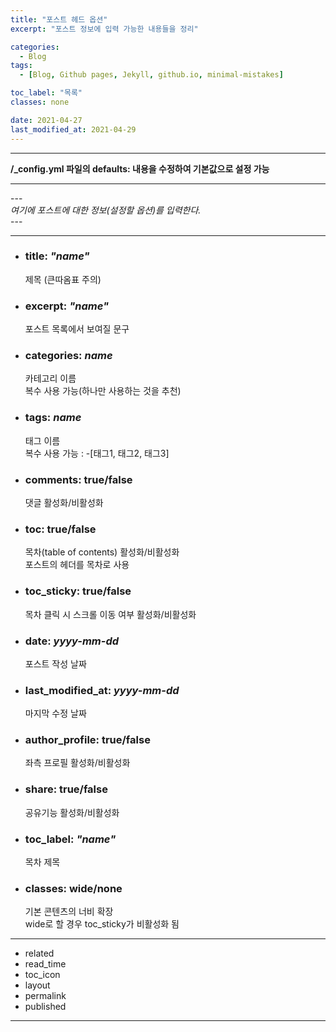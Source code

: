 ```yaml
---
title: "포스트 헤드 옵션"
excerpt: "포스트 정보에 입력 가능한 내용들을 정리"

categories:
  - Blog
tags: 
  - [Blog, Github pages, Jekyll, github.io, minimal-mistakes]

toc_label: "목록"
classes: none

date: 2021-04-27
last_modified_at: 2021-04-29
---
```


---
**/_config.yml 파일의 defaults: 내용을 수정하여 기본값으로 설정 가능**

---
\---<br>
 *여기에 포스트에 대한 정보(설정할 옵션)를 입력한다.<br>*
\---

---
- ### title: *"name"*
	제목 (큰따옴표 주의)
- ### excerpt: *"name"*
	포스트 목록에서 보여질 문구
- ### categories: *name*
	카테고리 이름<br>
	복수 사용 가능(하나만 사용하는 것을 추천)
- ### tags: *name*
	태그 이름<br>
	복수 사용 가능 : -[태그1, 태그2, 태그3]
- ### comments: true/false
	댓글 활성화/비활성화
- ### toc: true/false
	목차(table of contents) 활성화/비활성화<br>
	포스트의 헤더를 목차로 사용
- ### toc_sticky: true/false
	목차 클릭 시 스크롤 이동 여부 활성화/비활성화
- ### date: *yyyy-mm-dd*
	포스트 작성 날짜
- ### last_modified_at: *yyyy-mm-dd*
	마지막 수정 날짜
- ### author_profile: true/false
	좌측 프로필 활성화/비활성화
- ### share: true/false
	공유기능 활성화/비활성화
- ### toc_label: *"name"*
	목차 제목
- ### classes: wide/none
	기본 콘텐츠의 너비 확장<br>
	wide로 할 경우 toc_sticky가 비활성화 됨
	
---
- related
- read_time
- toc_icon
- layout
- permalink
- published

---